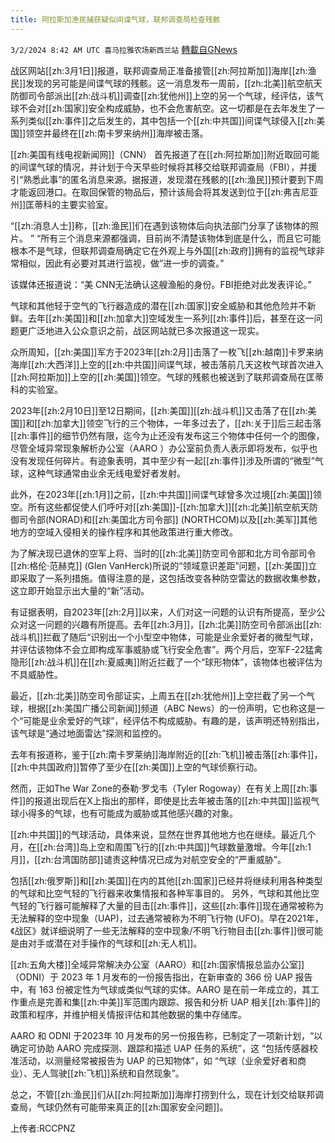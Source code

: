 ```yaml
---
title: 阿拉斯加渔民捕获疑似间谍气球，联邦调查局检查残骸
---
```

`3/2/2024 8:42 AM UTC 喜马拉雅农场新西兰站` [轉載自GNews](https://gnews.org/articles/2358625)

战区网站[[zh:3月1日]]报道，联邦调查局正准备接管[[zh:阿拉斯加]]海岸[[zh:渔民]]发现的另可能是间谍气球的残骸。这一消息发布一周前，[[zh:北美]]航空航天防御司令部派出[[zh:战斗机]]调查[[zh:犹他州]]上空的另一个气球，经评估，该气球不会对[[zh:国家]]安全构成威胁，也不会危害航空。这一切都是在去年发生了一系列类似[[zh:事件]]之后发生的，其中包括一个[[zh:中共国]]间谍气球侵入[[zh:美国]]领空并最终在[[zh:南卡罗来纳州]]海岸被击落。 

 

[[zh:美国有线电视新闻网]]（CNN） 首先报道了在[[zh:阿拉斯加]]附近取回可能的间谍气球的情况，并计划于今天早些时候将其移交给联邦调查局（FBI），并援引“熟悉此事”的匿名消息来源。据报道，发现潜在残骸的[[zh:渔民]]预计要到下周才能返回港口。在取回保管的物品后，预计该局会将其发送到位于[[zh:弗吉尼亚州]]匡蒂科的主要实验室。 

 

“[[zh:消息人士]]称，[[zh:渔民]]们在遇到该物体后向执法部门分享了该物体的照片。 ” “所有三个消息来源都强调，目前尚不清楚该物体到底是什么，而且它可能根本不是气球，但联邦调查局确定它在外观上与外国[[zh:政府]]拥有的监视气球非常相似，因此有必要对其进行监视，做”进一步的调查。” 

 

该媒体还报道说：“美 CNN无法确认这艘渔船的身份。FBI拒绝对此发表评论。” 

 

气球和其他轻于空气的飞行器造成的潜在[[zh:国家]]安全威胁和其他危险并不新鲜。去年[[zh:美国]]和[[zh:加拿大]]空域发生一系列[[zh:事件]]后，甚至在这一问题更广泛地进入公众意识之前，战区网站就已多次报道这一现实。 

 

众所周知，[[zh:美国]]军方于2023年[[zh:2月]]击落了一枚飞[[zh:越南]]卡罗来纳海岸[[zh:大西洋]]上空的[[zh:中共国]]间谍气球，被击落前几天这枚气球首次进入[[zh:阿拉斯加]]上空的[[zh:美国]]领空。气球的残骸也被送到了联邦调查局在匡蒂科的实验室。 

 

 

2023年[[zh:2月10日]]至12日期间，[[zh:美国]][[zh:战斗机]]又击落了在[[zh:美国]]和[[zh:加拿大]]领空飞行的三个物体，一年多过去了，[[zh:关于]]后三起击落[[zh:事件]]的细节仍然有限，迄今为止还没有发布这三个物体中任何一个的图像，尽管全域异常现象解析办公室（AARO ）办公室前负责人表示即将发布，似乎也没有发现任何碎片。有迹象表明，其中至少有一起[[zh:事件]]涉及所谓的“微型”气球，这种气球通常由业余无线电爱好者发射。 

 

此外，在2023年[[zh:1月]]之前，[[zh:中共国]]间谍气球曾多次过境[[zh:美国]]领空。所有这些都促使人们呼吁对[[zh:美国]]-[[zh:加拿大]][[zh:北美]]航空航天防御司令部(NORAD)和[[zh:美国北方司令部]] (NORTHCOM)以及[[zh:美军]]其他地方的空域入侵相关的操作程序和其他政策进行重大修改。 

 

为了解决现已退休的空军上将、当时的[[zh:北美]]防空司令部和北方司令部司令[[zh:格伦·范赫克]] (Glen VanHerck)所说的“领域意识差距”问题，[[zh:美国]]立即采取了一系列措施。值得注意的是，这包括改变各种防空雷达的数据收集参数，这立即开始显示出大量的“新”活动。 

 

有证据表明，自2023年[[zh:2月]]以来，人们对这一问题的认识有所提高，至少公众对这一问题的兴趣有所提高。去年[[zh:3月]]，[[zh:北美]]防空司令部派出[[zh:战斗机]]拦截了随后“识别出一个小型空中物体，可能是业余爱好者的微型气球，并评估该物体不会立即构成军事威胁或飞行安全危害”。两个月后，空军F-22猛禽隐形[[zh:战斗机]]在[[zh:夏威夷]]附近拦截了一个“球形物体”，该物体也被评估为不具威胁性。 

 

最近，[[zh:北美]]防空司令部证实，上周五在[[zh:犹他州]]上空拦截了另一个气球，根据[[zh:美国广播公司新闻]]频道（ABC News）的一份声明，它也称这是一个“可能是业余爱好的气球”，经评估不构成威胁。有趣的是，该声明还特别指出，该气球是“通过地面雷达”探测和监控的。 

 

去年有报道称，鉴于[[zh:南卡罗莱纳]]海岸附近的[[zh:飞机]]被击落[[zh:事件]]，[[zh:中共国政府]]暂停了至少在[[zh:美国]]上空的气球侦察行动。 

 

然而，正如The War Zone的泰勒·罗戈韦（Tyler Rogoway）在有关上周[[zh:事件]]的报道出现后在X上指出的那样，即使是比去年被击落的[[zh:中共国]]监视气球小得多的气球，也有可能成为威胁或其他感兴趣的对象。 

 

[[zh:中共国]]的气球活动，具体来说，显然在世界其他地方也在继续。最近几个月，在[[zh:台湾]]岛上空和周围飞行的[[zh:中共国]]气球数量激增。今年[[zh:1月]]，[[zh:台湾国防部]]谴责这种情况已成为对航空安全的“严重威胁”。 

 

包括[[zh:俄罗斯]]和[[zh:美国]]在内的其他[[zh:国家]]已经并将继续利用各种类型的气球和比空气轻的飞行器来收集情报和各种军事目的。
另外，气球和其他比空气轻的飞行器可能解释了大量的目击[[zh:事件]]，这些[[zh:事件]]现在通常被称为无法解释的空中现象（UAP)，过去通常被称为不明飞行物 (UFO)。早在2021年，《战区》就详细说明了一些无法解释的空中现象/不明飞行物目击[[zh:事件]]很可能是由对手或潜在对手操作的气球和[[zh:无人机]]。 

 

[[zh:五角大楼]]全域异常解决办公室（AARO）和[[zh:国家情报总监办公室]]（ODNI）于 2023 年 1 月发布的一份报告指出，在新审查的 366 份 UAP 报告中，有 163 份被定性为气球或类似气球的实体。AARO 是在前一年成立的，其工作重点是完善和集[[zh:中美]]军范围内跟踪、报告和分析 UAP 相关[[zh:事件]]的政策和程序，并维护相关情报评估和其他数据的集中存储库。 

 

AARO 和 ODNI 于2023年 10 月发布的另一份报告称，已制定了一项新计划，“以确定可协助 AARO 完成探测、跟踪和描述 UAP 任务的系统”，这 “包括传感器校准活动，以测量经常被报告为 UAP 的已知物体”，如 “气球（业余爱好者和商业）、无人驾驶[[zh:飞机]]系统和自然现象”。 

 

总之，不管[[zh:渔民]]们从[[zh:阿拉斯加]]海岸打捞到什么，现在计划交给联邦调查局，气球仍然有可能带来真正的[[zh:国家安全问题]]。

上传者:RCCPNZ
